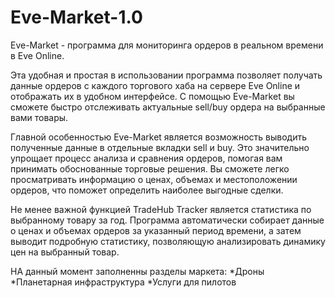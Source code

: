# Eve-Market-1.0

Eve-Market - программа для мониторинга ордеров в реальном времени в Eve Online.

Эта удобная и простая в использовании программа позволяет получать данные ордеров с каждого торгового хаба на сервере Eve Online и отображать их в удобном интерфейсе. С помощью Eve-Market вы сможете быстро отслеживать актуальные sell/buy ордера на выбранные вами товары.

Главной особенностью Eve-Market является возможность выводить полученные данные в отдельные вкладки sell и buy. Это значительно упрощает процесс анализа и сравнения ордеров, помогая вам принимать обоснованные торговые решения. Вы сможете легко просматривать информацию о ценах, объемах и местоположении ордеров, что поможет определить наиболее выгодные сделки.

Не менее важной функцией TradeHub Tracker является статистика по выбранному товару за год. Программа автоматически собирает данные о ценах и объемах ордеров за указанный период времени, а затем выводит подробную статистику, позволяющую анализировать динамику цен на выбранный товар.

НА данный момент заполненны разделы маркета:
*Дроны
*Планетарная инфраструктура
*Услуги для пилотов
